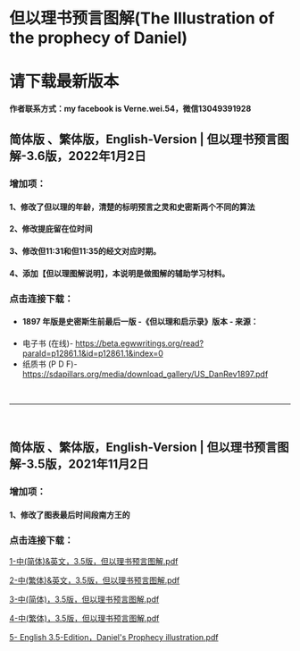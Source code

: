 # 但以理书预言图解(The Illustration of the prophecy of Daniel)
# 请下载最新版本
#### 作者联系方式：my facebook is Verne.wei.54，微信13049391928
## 简体版 、繁体版，English-Version | 但以理书预言图解-3.6版，2022年1月2日
### 增加项：
#### 1、修改了但以理的年龄，清楚的标明预言之灵和史密斯两个不同的算法
#### 2、修改提庇留在位时间
#### 3、修改但11:31和但11:35的经文对应时期。
#### 4、添加【但以理图解说明】，本说明是做图解的辅助学习材料。
### 点击连接下载：


  - ####     1897 年版是史密斯生前最后一版 -《但以理和启示录》版本 - 来源：
  - 电子书 (在线)- https://beta.egwwritings.org/read?paraId=p12861.1&id=p12861.1&index=0
  - 纸质书 (P D F)- https://sdapillars.org/media/download_gallery/US_DanRev1897.pdf

<br>

---

<br>

## 简体版 、繁体版，English-Version | 但以理书预言图解-3.5版，2021年11月2日
### 增加项：
#### 1、修改了图表最后时间段南方王的

### 点击连接下载：

<a href="https://github.com/VerneWei/01-Daniel/raw/main/-2021.11.2-1-%E4%B8%AD(%E7%AE%80%E4%BD%93)%26%E8%8B%B1%E6%96%87%EF%BC%8C3.5%E7%89%88%EF%BC%8C%E4%BD%86%E4%BB%A5%E7%90%86%E4%B9%A6%E9%A2%84%E8%A8%80%E5%9B%BE%E8%A7%A3.pdf" >1-中(简体)&英文，3.5版，但以理书预言图解.pdf</a>

<a href="https://github.com/VerneWei/01-Daniel/raw/main/-2021.11.2-2-%E4%B8%AD(%E7%B9%81%E4%BD%93)%26%E8%8B%B1%E6%96%87%EF%BC%8C3.5%E7%89%88%EF%BC%8C%E4%BD%86%E4%BB%A5%E7%90%86%E4%B9%A6%E9%A2%84%E8%A8%80%E5%9B%BE%E8%A7%A3.pdf" >2-中(繁体)&英文，3.5版，但以理书预言图解.pdf</a>

<a href="https://github.com/VerneWei/01-Daniel/raw/main/-2021.11.2-3-%E4%B8%AD(%E7%AE%80%E4%BD%93)%EF%BC%8C3.5%E7%89%88%EF%BC%8C%E4%BD%86%E4%BB%A5%E7%90%86%E4%B9%A6%E9%A2%84%E8%A8%80%E5%9B%BE%E8%A7%A3.pdf.pdf" >3-中(简体)，3.5版，但以理书预言图解.pdf</a>

<a href="https://github.com/VerneWei/01-Daniel/raw/main/-2021.11.2-4-%E4%B8%AD(%E7%B9%81%E4%BD%93)%EF%BC%8C3.5%E7%89%88%EF%BC%8C%E4%BD%86%E4%BB%A5%E7%90%86%E4%B9%A6%E9%A2%84%E8%A8%80%E5%9B%BE%E8%A7%A3.pdf.pdf" >4-中(繁体)，3.5版，但以理书预言图解.pdf</a>

<a href="https://github.com/VerneWei/01-Daniel/raw/main/-2021.11.2-5-English%EF%BC%8CEdition%203.5%EF%BC%8CDaniel's%20Prophecy%20illustration.pdf" >5- English 3.5-Edition，Daniel's Prophecy illustration.pdf</a>

